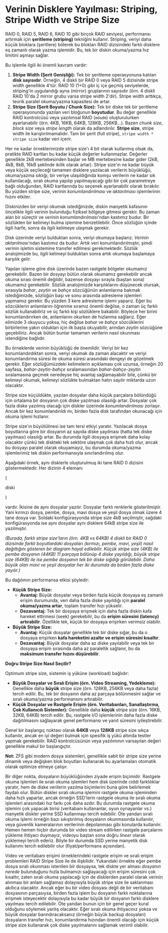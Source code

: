 # Verinin Disklere Yayılması: Striping, Stripe Width ve Stripe Size

RAID 0, RAID 5, RAID 6, RAID 10 gibi birçok RAID seviyesi, performansı artırmak için **şeritleme (striping)** tekniğini kullanır. Striping, veriyi daha küçük bloklara (şeritlere) bölerek bu blokları RAID dizisindeki farklı disklere eş zamanlı olarak yazma işlemidir. Bu, tek bir diskin okuma/yazma hız limitini aşmayı sağlar.

Bu işlemle ilgili iki önemli kavram vardır:

1.  **Stripe Width (Şerit Genişliği):** Tek bir şeritleme operasyonuna katılan **disk sayısıdır**. Örneğin, 4 diskli bir RAID 0 veya RAID 5 dizisinde stripe width genellikle 4'tür. RAID 10 (1+0) gibi iç içe geçmiş seviyelerde, striping'in uygulandığı ayna (mirror) gruplarının sayısıdır (örn. 4 diskli RAID 10'da 2 mirror grubu varsa stripe width 2'dir). Stripe width arttıkça, teorik paralel okuma/yazma kapasitesi de artar.
2.  **Stripe Size (Şerit Boyutu / Chunk Size):** Tek bir diske tek bir şeritleme operasyonunda yazılan veri bloğunun **boyutudur**. Bu değer genellikle RAID kontrolcüsü veya yazılımsal RAID (`mdadm`) oluşturulurken ayarlanabilir (örn. 4KB, 16KB, 64KB, 128KB, 256KB...). Bazen _chunk size_, _block size_ veya _stripe length_ olarak da adlandırılır. **Stripe size**, stripe width ile karıştırılmamalıdır. Tam bir şerit (full stripe), `stripe width * stripe size` kadar veri içerir.

Her ne kadar örneklerimizde stripe size'ı 4 bit olarak kullanmış olsak da, pratikte RAID kartları bu kadar küçük değerler kullanmazlar. Değerler genellikle 2kB mertebesinden başlar ve MB mertebesine kadar gider (2kB, 4kB, 8kB, 16kB şeklinde ikilik olarak artar). Stripe size'ın ne kadar büyük veya küçük seçileceği tamamen disklere yazılacak verilerin büyüklüğü, okuma/yazma sıklığı, bir veriye ulaşıldığında komşu verilerin ne kadar sık kullanılacağı, sıralı okuma yapılıp yapılmayacağı gibi bir çok parametreye bağlı olduğundan, RAID kartlarında bu seçenek ayarlanabilir olarak bırakılır. Bu yüzden stripe size, verinin _konumlandırılması_ ve _aktarılması_ işlemlerinin hızını etkiler.

Diskinizden bir veriyi okumak istediğinizde, diskin manyetik kafasının öncelikle ilgili verinin bulunduğu fiziksel bölgeye gitmesi gerekir. Bu zaman alan bir süreçtir ve _verinin konumlandırılması_'ndan kastımız budur. Bir sözlükten bir kelimeyi bulma işlemine benzetilebilir. Önce sözlüğün içinde ilgili harfe, sonra da ilgili kelimeye ulaşmak gerekir.

Disk üzerinde veriyi bulduktan sonra, veriyi okumaya başlarız. _Verinin aktarılması_'ndan kastımız da budur. Artık veri konumlandırılmıştır, şimdi verinin işletim sistemine transfer edilmesi gerekmektedir. Sözlük analojimizde bu, ilgili kelimeyi bulduktan sonra artık okumaya başlamaya karşılık gelir.

Yapılan işleme göre disk üzerinde bazen rastgele bölgeler okumamız gerekebilir. Bazen bir dosyayı bütün olarak okumamız gerekebilir ancak okuma sırası önemli değildir, bazense dosyayı sırayla (baştan sona) okumamız gerekebilir. Sözlük analojimizde karşılıklarını düşünecek olursak, sırasıyla _bahar_, _zeytin_ ve _bahçe_ sözcüğünün anlamlarına bakmak istediğimizde, sözlüğün başı ve sonu arasında adresleme işlemleri yapmamız gerekir. Bu yüzden 3 kere adresleme işlemi yaparız. Eğer bu sözcüklerin anlamlarını öğrenme sıramız önemli değilse, o zaman üç farklı sözlük kullanabiliriz ve üç farklı kişi sözlüklere bakabilir. Böylece her birini konumlandırırken de, anlamlarını okurken de hızlanma sağlarız. Eğer elimizde 3 okuyucu yoksa, hiç değilse _bahar_ ve _bahçe_ sözcüklerini birbirlerine yakın oldukları için ilk başta okuyabilir, arından _zeytin_ sözcüğüne geçebiliriz. Ancak bütün bunlar tamamen verilerin nasıl okunması istendiğine bağlıdır.

Bu örneklerde verinin büyüklüğü de önemlidir. Veriyi bir kez konumlandırdıktan sonra, veriyi okumak da zaman alacaktır ve veriyi konumlandırma süresi ile okuma süresi arasındaki dengeyi de gözetmek gerekir. Eğer sözlüğümüzdeki kelimelerin açıklaması çok uzunsa, örneğin 20 sayfasa, _bahar-zeytin-bahçe_ sıralamasından _bahar-bahçe-zeytin_ sıralamasına geçmek neredeyse hiç avantaj sağlamayabilir bile, çünkü bir kelimeyi okumak, kelimeyi sözlükte bulmaktan hatırı sayılır miktarda uzun olacaktır.

Stripe size küçüldükte, yazılan dosyalar daha küçük parçalara bölündüğü için ortalama bir dosyanın çok diske yazılması olasılığı artar. Dosyalar çok fazla diske yazılmış olacağı için diskler üzerinde _konumlandırılması_ zorlaşır. Ancak bir kez konumlandırıldı mı, birden fazla disk tarafından okunacağı için okuma işlemi hızlanır.

Stripe size'ın büyütülmesi ise tam tersi etkiyi yaratır. Yazılacak dosya boyutlarına göre bir dosyanın az sayıda diske yayılması (hatta tek diske yayılması) olasılığı artar. Bu durumda ilgili dosyaya erişmek daha kolay olacaktır çünkü tek diskteki tek sektöre ulaşmak çok daha hızlı olur, ancak bu dosyayı paralel olarak okuyamayız, bu durumda okuma/yazma işlemlerimiz tek diskin performansıyla sınırlandırılmış olur.

Aşağıdaki örnek, aynı disklerle oluşturulmuş iki tane RAID 0 dizisini göstermektedir. Her dizinin 4 elemanı&#x20;

(

diski

)

&#x20;vardır. İkisine de aynı dosyalar yazılır. Dosyalar farklı renklerle gösterilmiştir. Yani kırmızı dosya, pembe, dosya, mavi dosya ve yeşil dosya olmak üzere 4 tane dosya var. Soldaki konfigürasyonda stripe size 4kB seçilmiştir, sağdaki konfigürasyonda ise aynı dosyalar aynı disklere 64kB stripe size ile yazılmıştır.

*(Burada, farklı stripe size'ların (örn. 4KB vs 64KB) 4 diskli bir RAID 0 dizisinde farklı boyutlardaki dosyaları (kırmızı, pembe, mavi, yeşil) nasıl dağıttığını gösteren bir diagram hayal edilebilir. Küçük stripe size (4KB) ile pembe dosyanın (44KB) 11 parçaya bölünüp 4 diske yayıldığı, büyük stripe size (64KB) ile ise pembe dosyanın tek bir diske sığdığı görülebilir. Daha büyük olan mavi ve yeşil dosyalar her iki durumda da birden fazla diske yayılır.)*

Bu dağılımın performansa etkisi şöyledir:
*   **Küçük Stripe Size:**
    *   **Avantaj:** Büyük dosyalar veya birden fazla küçük dosyaya eş zamanlı erişim durumunda, veri daha fazla diske yayıldığı için **paralel okuma/yazma artar**, toplam transfer hızı yükselir.
    *   **Dezavantaj:** Tek bir dosyaya erişmek için daha fazla diskin kafa hareket ettirmesi (seek) gerekebilir, bu da **erişim süresini (latency) artırabilir**. Özellikle tek, küçük bir dosyaya erişirken verimsiz olabilir.
*   **Büyük Stripe Size:**
    *   **Avantaj:** Küçük dosyalar genellikle tek bir diske sığar, bu da o dosyaya erişirken **kafa hareketini azaltır ve erişim süresini kısaltır**.
    *   **Dezavantaj:** Büyük dosyalar daha az diske yayılabilir veya tek bir dosyaya erişim sırasında daha az paralellik sağlanır, bu da **maksimum transfer hızını düşürebilir**.

**Doğru Stripe Size Nasıl Seçilir?**

Optimum stripe size, sistemin iş yüküne (workload) bağlıdır:
*   **Büyük Dosyalar ve Sıralı Erişim (örn. Video Streaming, Yedekleme):** Genellikle daha **büyük** stripe size (örn. 128KB, 256KB veya daha fazla) tercih edilir. Bu, tek bir dosyanın daha az parçaya bölünmesini sağlar ve sıralı okuma/yazma performansını artırabilir.
*   **Küçük Dosyalar ve Rastgele Erişim (örn. Veritabanları, Sanallaştırma, Çok Kullanıcılı Sistemler):** Genellikle daha **küçük** stripe size (örn. 16KB, 32KB, 64KB) tercih edilir. Bu, rastgele I/O işlemlerinin daha fazla diske dağıtılmasını sağlayarak genel performansı ve yanıt süresini iyileştirebilir.

Genel bir başlangıç noktası olarak **64KB** veya **128KB** stripe size sıkça kullanılır, ancak en iyi değeri bulmak için spesifik iş yükü altında testler yapmak gerekebilir. RAID kontrolcüsünün veya yazılımının varsayılan değeri genellikle makul bir başlangıçtır.

**Not:** ZFS gibi modern dosya sistemleri, genellikle sabit bir stripe size yerine dinamik veya değişken blok boyutları kullanarak bu ayarlamaları otomatik olarak optimize etmeye çalışır.

Bir diğer nokta, dosyaların büyüklüğünden ziyade erişim biçimidir. Rastgele okuma işlemleri ile sıralı okuma işlemleri hem disk üzerinde ciddi farklılıklar yaratır, hem de diske verilerin yazılma biçimlerini buna göre belirlemek faydalı olur. Bütün diskler sıralı okuma işlemini rastgele okuma işleminden daha hızlı yaparlar, ancak örneğin SSD'lerin rastgele okuma ile sıralı okuma işlemleri arasındaki hız farkı çok daha azdır. Bu durumda rastgele okuma işlemini çok yapacak birisi (veritabanı kullananlar, oyun oynayanlar vs.) manyetik diskler yerine SSD kullanmayı tercih edebilir. Öte yandan sıralı okuma işlemi örneğin bazı sıkıştırılmış dosyaların okunmasında kullanılır, veya güvenlik kameralarının verilerinin depolanması gibi konularda kullanılır. Hemen hemen hiçbir durumda bir video stream edilirken rastgele parçalarını yükleme ihtiyacı duymayız, videoyu baştan sona doğru _lineer_ olarak yüklemeyi tercih ederiz. Böyle bir durumda SSD yerine manyetik disk kullanımı tercih edilebilir olur (fiyat/performans açısından).

Video ve veritabanı erişimi örneklerindeki rastgele erişim ve sıralı erişim problemleri RAID Stripe Size ile de ilişkilidir. Yukarıdaki örnekte eğer pembe dosya sıralı okunması istenilen bir dosyaysa, tek diskte yer alması _dosyanın nerede bulunduğunu_ hızla bulmamızı sağlayacağı için erişim süresini çok kısaltır, zaten sıralı okuma yapılacağı için de disklerden paralel olarak verinin alınması bir anlam sağlamaz dolayısıyla büyük stripe size ile saklanması akıllıca olacaktır. Ancak eğer bu bir video dosyası değil de bir veritabanı dosyasının parçasıysa, birden fazla işlem bu dosyanın farklı noktalarına erişmek isteyecektir dolayısıyla bu kadar büyük bir dosyanın farklı disklere yayılması tercih edilebilir. Öte yandan bunun için bir genel geçer kural olduğunu söylemek yanlış olacaktır. Eğer sıralı okuma ihtiyacınız yoksa ve büyük dosyalar barındıracaksanız (örneğin büyük backup dosyaları) dosyaların transfer hızı, konumlandırma hızından önemli olacağı için küçük stripe size kullanarak çok diske yayılmalarını sağlamak verimli olabilir.
